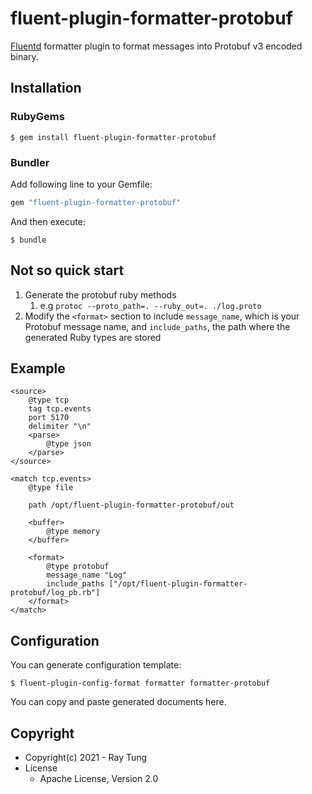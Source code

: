 # fluent-plugin-formatter-protobuf

[Fluentd](https://fluentd.org/) formatter plugin to format messages into Protobuf v3 encoded binary.

## Installation

### RubyGems

```
$ gem install fluent-plugin-formatter-protobuf
```

### Bundler

Add following line to your Gemfile:

```ruby
gem "fluent-plugin-formatter-protobuf"
```

And then execute:

```
$ bundle
```

## Not so quick start

1. Generate the protobuf ruby methods
   1. e.g `protoc --proto_path=. --ruby_out=. ./log.proto`
2. Modify the `<format>` section to include `message_name`, which is your Protobuf message name, and `include_paths`, the path where the generated Ruby types are stored


## Example

```fluentd
<source>
    @type tcp
    tag tcp.events
    port 5170
    delimiter "\n"
    <parse>
        @type json
    </parse>
</source>

<match tcp.events>
    @type file

    path /opt/fluent-plugin-formatter-protobuf/out

    <buffer>
        @type memory
    </buffer>

    <format>
        @type protobuf
        message_name "Log"
        include_paths ["/opt/fluent-plugin-formatter-protobuf/log_pb.rb"]
    </format>
</match>
```

## Configuration

You can generate configuration template:

```
$ fluent-plugin-config-format formatter formatter-protobuf
```

You can copy and paste generated documents here.

## Copyright

* Copyright(c) 2021 - Ray Tung
* License
  * Apache License, Version 2.0
